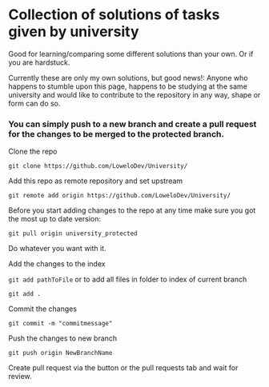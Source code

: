 # Collection of solutions of tasks given by university

Good for learning/comparing some different solutions than your own. Or if you are hardstuck.

Currently these are only my own solutions, but good news!:
Anyone who happens to stumble upon this page, happens to be studying at the same university and would like to contribute to the repository in any way, shape or form can do so.


### You can simply push to a new branch and create a pull request for the changes to be merged to the protected branch.

Clone the repo

```git clone https://github.com/LoweloDev/University/```

Add this repo as remote repository and set upstream

```git remote add origin https://github.com/LoweloDev/University/``` 

Before you start adding changes to the repo at any time make sure you got the most up to date version:

```git pull origin university_protected```

Do whatever you want with it. 

Add the changes to the index 

```git add pathToFile``` 
or to add all files in folder to index of current branch 

```git add .```

Commit the changes 

```git commit -m "commitmessage"``` 

Push the changes to new branch 

```git push origin NewBranchName``` 

Create pull request via the button or the pull requests tab and wait for review.
